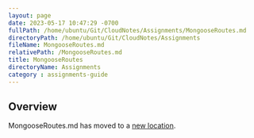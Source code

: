 ```yaml
---
layout: page
date: 2023-05-17 10:47:29 -0700
fullPath: /home/ubuntu/Git/CloudNotes/Assignments/MongooseRoutes.md
directoryPath: /home/ubuntu/Git/CloudNotes/Assignments
fileName: MongooseRoutes.md
relativePath: /MongooseRoutes.md
title: MongooseRoutes
directoryName: Assignments
category : assignments-guide
---
```


## Overview

MongooseRoutes.md has moved to a [new location](Mongo/MongooseRoutes.md).
